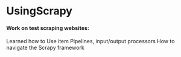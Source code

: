 # UsingScrapy
#### Work on test scraping websites:
Learned how to Use item Pipelines, input/output processors
How to navigate the Scrapy framework 
